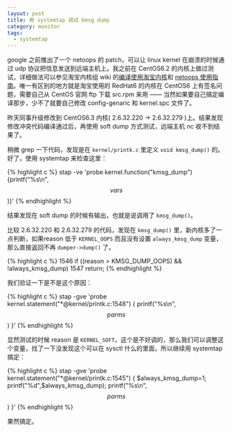 ```yaml
---
layout: post
title: 用 systemtap 调试 kmsg dump 
category: monitor
tags:
  - systemtap
---
```


google 之前推出了一个 netoops 的 patch，可以让 linux kernel 在崩溃的时候通过 udp 协议把信息发送到远端主机上。我之前在 CentOS6.2 的内核上做过测试，详细做法可以参见淘宝内核组 wiki 的[编译使用淘宝内核](http://kernel.taobao.org/index.php/Documents/Kernel_build)和 [netoops 使用指南](kernel.taobao.org/index.php/Documents/Kernel_netoops_howto)。唯一有区别的地方就是淘宝使用的 RedHat6 的内核在 CentOS6 上有签名问题，需要自己从 CentOS 官网 ftp 下载 src.rpm 来用 —— 当然如果要自己搞定编译那步，少不了就要自己修改 config-genaric 和 kernel.spc 文件了。

昨天同事升级修改到 CentOS6.3 内核( 2.6.32.220 -> 2.6.32.279 )上。结果发现修改冲突代码编译通过后，再使用 soft dump 方式测试，远端主机 nc 收不到结果了。

稍微 grep 一下代码，发现是在 `kernel/printk.c` 里定义 `void kmsg_dump()` 的。好了，使用 systemtap 来检查这里： 

{% highlight c %}
    stap -ve 'probe kernel.function("kmsg_dump"){printf("%s\n",$$vars$$)}'
{% endhighlight %}

结果发现在 soft dump 的时候有输出，也就是说调用了 `kmsg_dump()`。

比较 2.6.32.220 和 2.6.32.279 的代码，发现在 `kmsg_dump()` 里，新内核多了一点判断，如果reason 低于 `KERNEL_OOPS` 而且没有设置 `always_kmsg_dump` 变量，那么直接返回不再 `dumper->dump()` 了。

{% highlight c %}
1546    if ((reason > KMSG_DUMP_OOPS) && !always_kmsg_dump)
1547            return; 
{% endhighlight %}

我们验证一下是不是这个原因：

{% highlight c %}
    stap -gve 'probe kernel.statement("*@kernel/printk.c:1548")  { printf("%s\n",$$parms$$) }'
{% endhighlight %}

显然测试的时候 reason 是 `KERNEL_SOFT`，这个是不好调的，那么我们可以调整这个变量，找了一下没发现这个可以在 sysctl 什么的里面，所以继续用 systemtap 搞定：

{% highlight c %}
    stap -gve 'probe kernel.statement("*@kernel/printk.c:1545")  { $always_kmsg_dump=1; printf("%d",$always_kmsg_dump); printf("%s\n",$$parms$$) }'
{% endhighlight %}

果然搞定。
